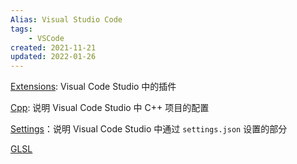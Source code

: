 ```yaml
---
Alias: Visual Studio Code
tags: 
    - VSCode
created: 2021-11-21
updated: 2022-01-26
---
```


[Extensions](VSCode/Extensions.md): Visual Code Studio 中的插件

[Cpp](VSCode/Cpp.md): 说明 Visual Code Studio 中 C++ 项目的配置

[Settings](VSCode/Settings.md)：说明 Visual Code Studio 中通过 `settings.json` 设置的部分

[GLSL](VSCode/GLSL.md)